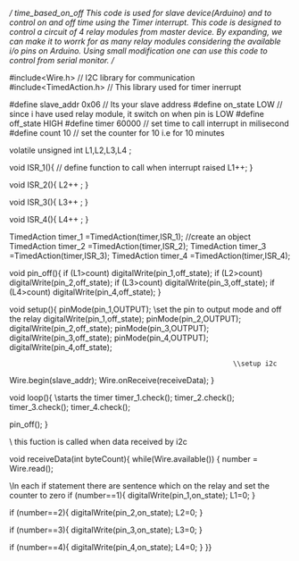 */
time_based_on_off
This code is used for slave device(Arduino) and to control on and off time using the Timer interrupt.
This code is designed to control a circuit of 4 relay modules from master device.
By expanding, we can make it to worrk for as many relay modules considering the available i/o pins on Arduino. 
Using small modification one can use this code to control from serial monitor. 
/*

#include<Wire.h>                      // I2C library for communication 
#include<TimedAction.h>               // This library used for timer inerrupt

#define slave_addr 0x06               // Its your slave address
#define on_state LOW                  // since i have used relay module, it switch on when pin is LOW 
#define off_state HIGH
#define timer 60000                   // set time to call interrupt in milisecond 
#define count 10                      // set the counter for 10 i.e for 10 minutes

volatile unsigned int L1,L2,L3,L4 ;  

void ISR_1(){                         // define function to call when interrupt raised
 L1++;
}

void ISR_2(){
  L2++ ;
}

void ISR_3(){
  L3++ ;
}

void ISR_4(){
  L4++ ;
}

TimedAction timer_1 =TimedAction(timer,ISR_1);          //create an object  
TimedAction timer_2 =TimedAction(timer,ISR_2);
TimedAction timer_3 =TimedAction(timer,ISR_3);
TimedAction timer_4 =TimedAction(timer,ISR_4);

void pin_off(){
if (L1>count) digitalWrite(pin_1,off_state);
if (L2>count) digitalWrite(pin_2,off_state);
if (L3>count) digitalWrite(pin_3,off_state);
if (L4>count) digitalWrite(pin_4,off_state);
}

void setup(){
pinMode(pin_1,OUTPUT);                                    \\set the pin to output mode and off the relay
digitalWrite(pin_1,off_state);
pinMode(pin_2,OUTPUT);
digitalWrite(pin_2,off_state);
pinMode(pin_3,OUTPUT);
digitalWrite(pin_3,off_state);
pinMode(pin_4,OUTPUT);
digitalWrite(pin_4,off_state);

                                                            \\setup i2c 
Wire.begin(slave_addr);
Wire.onReceive(receiveData);
}

void loop(){
\\starts the timer
timer_1.check();
timer_2.check();
timer_3.check();
timer_4.check();

pin_off();
}

\\ this fuction is called when data received by i2c

void receiveData(int byteCount){
while(Wire.available()) {
number = Wire.read();

\\In each if statement there are sentence which on the relay and set the counter to zero
if (number==1){
digitalWrite(pin_1,on_state);
L1=0;
}

if (number==2){
digitalWrite(pin_2,on_state);
L2=0;
}

if (number==3){
digitalWrite(pin_3,on_state);
L3=0;
}

if (number==4){
digitalWrite(pin_4,on_state);
L4=0;
}
}}
